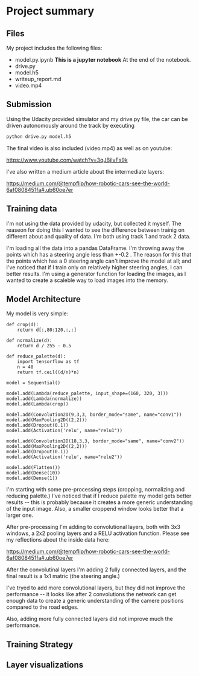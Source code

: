 # Project summary

## Files

My project includes the following files:
* model.py.ipynb **This is a jupyter notebook** At the end of the notebook.
* drive.py 
* model.h5 
* writeup_report.md 
* video.mp4

## Submission

Using the Udacity provided simulator and my drive.py file, the car can be driven autonomously around the track by executing 
```sh
python drive.py model.h5
```
The final video is also included (video.mp4) as well as on youtube: 

https://www.youtube.com/watch?v=3qJBjIvFs9k

I've also written a medium article about the intermediate layers:

https://medium.com/@tempflip/how-robotic-cars-see-the-world-6af0808451fa#.ub60oe7er


## Training data

I'm not using the data provided by udacity, but collected it myself. The reaseon for doing this I wanted to see the difference between trainig on different about and quality of data. I'm both using track 1 and track 2 data.

I'm loading all the data into a pandas DataFrame. I'm throwing away the points which has a steering angle less than +-0.2 . The reason for this that the points which has a 0 steering angle can't improve the model at all; and I've noticed that if I train only on relatively higher steering angles, I can better results. I'm using a generator function for loading the images, as I wanted to create a scaleble way to load images into the memory.

## Model Architecture

My model is very simple:

```
def crop(d):
    return d[:,80:120,:,:]

def normalize(d):
    return d / 255 - 0.5

def reduce_palette(d):
    import tensorflow as tf 
    n = 40
    return tf.ceil((d/n)*n)

model = Sequential()

model.add(Lambda(reduce_palette, input_shape=(160, 320, 3)))
model.add(Lambda(normalize))
model.add(Lambda(crop))

model.add(Convolution2D(9,3,3, border_mode="same", name="conv1"))
model.add(MaxPooling2D((2,2)))
model.add(Dropout(0.1))
model.add(Activation('relu', name="relu1"))

model.add(Convolution2D(18,3,3, border_mode="same", name="conv2"))
model.add(MaxPooling2D((2,2)))
model.add(Dropout(0.1))
model.add(Activation('relu', name="relu2"))

model.add(Flatten())
model.add(Dense(10))
model.add(Dense(1))
```

I'm starting with some pre-processing steps (cropping, normalizing and reducing palette.) I've noticed that if I reduce palette my model gets better results -- this is probably because it creates a more generic understanding of the input image. Also, a smaller croppend window looks better that a larger one.

After pre-processing I'm adding to convolutional layers, both with 3x3 windows, a 2x2 pooling layers and a RELU activation function.
Please see my reflections about the inside data here:

https://medium.com/@tempflip/how-robotic-cars-see-the-world-6af0808451fa#.ub60oe7er

After the convolutinal layers I'm adding 2 fully connected layers, and the final result is a 1x1 matric (the steering angle.)

I've tryed to add more convolutional layers, but they did not improve the performance -- it looks like after 2 convolutions the network can get enough data to create a generic understanding of the camere positions compared to the road edges.

Also, adding more fully connected layers did not improve much the performance.

## Training Strategy

## Layer visualizations

